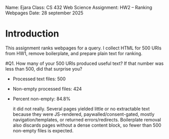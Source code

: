 Name: Ejara
Class: CS 432 Web Science
Assignment: HW2 – Ranking Webpages
Date: 28 september 2025

# Introduction
This assignment ranks webpages for a query. I collect HTML for 500 URIs from HW1, remove boilerplate, and prepare plain text for ranking.

#Q1.  How many of your 500 URIs produced useful text? If that number was less than 500, did that surprise you?
- Processed text files: 500  
- Non-empty processed files: 424  
- Percent non-empty: 84.8%

  it did not really. Several pages yielded little or no extractable text because they were JS-rendered, paywalled/consent-gated, mostly navigation/templates, or returned errors/redirects. Boilerplate removal also discards pages without a dense content block, so fewer than 500 non-empty files is expected.

